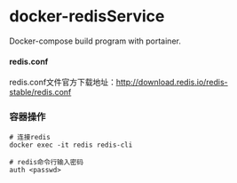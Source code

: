 # docker-redisService
 Docker-compose build program with portainer.


#### redis.conf
redis.conf文件官方下载地址：http://download.redis.io/redis-stable/redis.conf 



### 容器操作

```shell
# 连接redis
docker exec -it redis redis-cli

# redis命令行输入密码
auth <passwd>
```